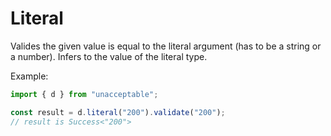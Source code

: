 # Literal

Valides the given value is equal to the literal argument (has to be a string or a number).
Infers to the value of the literal type.

Example:

```ts
import { d } from "unacceptable";

const result = d.literal("200").validate("200");
// result is Success<"200">
```
